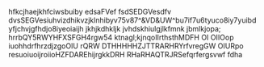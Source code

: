 hfkcjhaejkhfciwsbuiby
edsaFVef
fsdSEDGVesdfv
dvsSEGVesiuhvizdhikvzjklnhibyv75v87^&VD&UW^bu7if7u6tyuco8iy7yuibd yfjchvjgfhdjo8iyeoiaijh jkhjkdhkljk jvhdskhiulgjlkfmnk jbmlkjopa;
hrrbQY5RWYHFXSFGH4rgw54
ktnagl;kjnqoIIrthsthMDFH OI OIIOop iuohhdrfhrzdjzgoOIU rQRW
DTHHHHHZJTTRARHRYrfvregGW
OIURpo resuoiuoijroiioHZFDAREhijrgkkDRH
RHaRHAQTRJRSefqrfergsvwf
fdha
